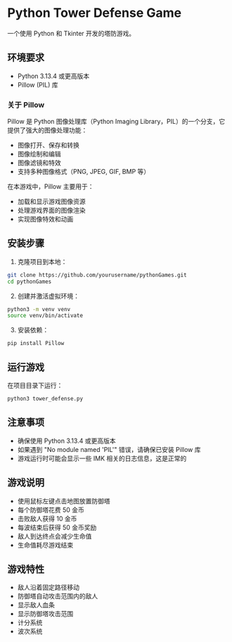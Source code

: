# Python Tower Defense Game

一个使用 Python 和 Tkinter 开发的塔防游戏。

## 环境要求

- Python 3.13.4 或更高版本
- Pillow (PIL) 库

### 关于 Pillow

Pillow 是 Python 图像处理库（Python Imaging Library，PIL）的一个分支，它提供了强大的图像处理功能：

- 图像打开、保存和转换
- 图像绘制和编辑
- 图像滤镜和特效
- 支持多种图像格式（PNG, JPEG, GIF, BMP 等）

在本游戏中，Pillow 主要用于：
- 加载和显示游戏图像资源
- 处理游戏界面的图像渲染
- 实现图像特效和动画

## 安装步骤

1. 克隆项目到本地：
```bash
git clone https://github.com/yourusername/pythonGames.git
cd pythonGames
```

2. 创建并激活虚拟环境：
```bash
python3 -m venv venv
source venv/bin/activate
```

3. 安装依赖：
```bash
pip install Pillow
```

## 运行游戏

在项目目录下运行：
```bash
python3 tower_defense.py
```

## 注意事项

- 确保使用 Python 3.13.4 或更高版本
- 如果遇到 "No module named 'PIL'" 错误，请确保已安装 Pillow 库
- 游戏运行时可能会显示一些 IMK 相关的日志信息，这是正常的

## 游戏说明

- 使用鼠标左键点击地图放置防御塔
- 每个防御塔花费 50 金币
- 击败敌人获得 10 金币
- 每波结束后获得 50 金币奖励
- 敌人到达终点会减少生命值
- 生命值耗尽游戏结束

## 游戏特性

- 敌人沿着固定路径移动
- 防御塔自动攻击范围内的敌人
- 显示敌人血条
- 显示防御塔攻击范围
- 计分系统
- 波次系统 